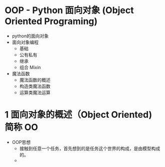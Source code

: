 # OOP - Python 面向对象  (Object Oriented Programing)
- python的面向对象
- 面向对象编程
   - 基础
   - 公有私有
   - 继承
   - 组合 Mixin
- 魔法函数
   - 魔法函数的概述
   - 构造类魔法函数
   - 运算类魔法运算
   
# 1 面向对象的概述（Object Oriented) 简称 OO
- OOP思想
   - 接触到任意一个任务，首先想到的是任务这个世界的构成，是由模型构成的。
   - 